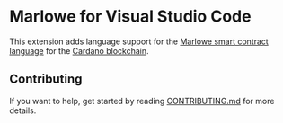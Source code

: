 [CONTRIBUTING.md]: https://github.com/input-output-hk/marlowe-cardano/vscode-marlowe/CONTRIBUTING.md

# Marlowe for Visual Studio Code

This extension adds language support for the [Marlowe smart contract language](https://developers.cardano.org/docs/smart-contracts/marlowe) for the [Cardano blockchain](https://developers.cardano.org).

## Contributing

If you want to help, get started by reading [CONTRIBUTING.md] for more details.
